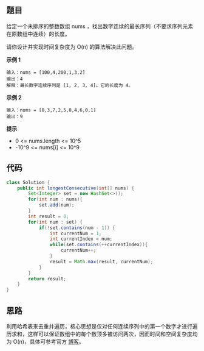 ## 题目
给定一个未排序的整数数组 nums ，找出数字连续的最长序列（不要求序列元素在原数组中连续）的长度。

请你设计并实现时间复杂度为 O(n) 的算法解决此问题。

**示例 1**
```
输入：nums = [100,4,200,1,3,2]
输出：4
解释：最长数字连续序列是 [1, 2, 3, 4]。它的长度为 4。
```

**示例 2**
```
输入：nums = [0,3,7,2,5,8,4,6,0,1]
输出：9
```

**提示**
* 0 <= nums.length <= 10^5
* -10^9 <= nums[i] <= 10^9

## 代码
```Java
class Solution {
    public int longestConsecutive(int[] nums) {
        Set<Integer> set = new HashSet<>();
        for(int num : nums){
            set.add(num);
        }
        int result = 0;
        for(int num : set) {
            if(!set.contains(num - 1)) {
                int currentNum = 1;
                int currentIndex = num;
                while(set.contains(++currentIndex)){
                    currentNum++;
                }
                result = Math.max(result, currentNum);
            }
        }
        return result;
    }
}
```

## 思路

利用哈希表来去重并遍历，核心思想是仅对任何连续序列中的第一个数字才进行遍历求和，这样可以保证数组中的每个数顶多被访问两次，因而时间和空间复杂度均为 O(n)，具体可参考官方 [博客](https://leetcode.cn/problems/longest-consecutive-sequence/solution/zui-chang-lian-xu-xu-lie-by-leetcode-solution/)。